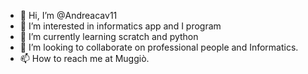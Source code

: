 - 👋 Hi, I’m @Andreacav11
- 👀 I’m interested in informatics app and I program 
- 🌱 I’m currently learning scratch and python
- 💞️ I’m looking to collaborate on professional people and Informatics.
- 📫 How to reach me at Muggiò.


<!---
Andreacav11/Andreacav11 is a ✨ special ✨ repository because its `README.md` (this file) appears on your GitHub profile.
You can click the Preview link to take a look at your changes.
--->
